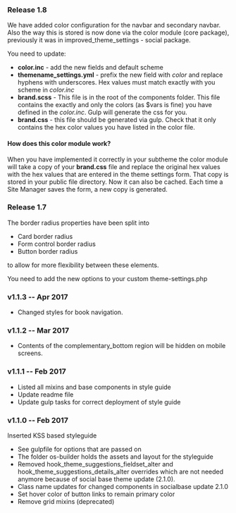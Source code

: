 ### Release 1.8
We have added color configuration for the navbar and secondary navbar. 
Also the way this is stored is now done via the color module (core package),
previously it was in improved_theme_settings - social package.

You need to update:
* __color.inc__ - add the new fields and default scheme
* __themename_settings.yml__ - prefix the new field with _color_
 and replace hyphens with underscores. Hex values must 
 match exactly with you scheme in _color.inc_
* __brand.scss__ - This file is in the root of the 
components folder. This file contains the exactly 
and only the colors (as $vars is fine) you have defined 
in the _color.inc_. Gulp will generate the css for you.
* __brand.css__ - this file should be generated via gulp.
Check that it only contains the hex color values you have 
listed in the color file.

#### How does this color module work?
When you have implemented it correctly in your subtheme
the color module will take a copy of your __brand.css__ file
and replace the original hex values with the hex values that
are entered in the theme settings form. That copy is stored
in your public file directory. Now it can also be cached.
Each time a Site Manager saves the form, a new copy is generated. 


### Release 1.7
The border radius properties have been split into 
* Card border radius
* Form control border radius
* Button border radius

to allow for more flexibility between these elements.

You need to add the new options to your custom theme-settings.php

### v1.1.3 -- Apr 2017
* Changed styles for book navigation.

### v1.1.2 -- Mar 2017
* Contents of the complementary_bottom region will be hidden on mobile screens.

### v1.1.1 -- Feb 2017
* Listed all mixins and base components in style guide
* Update readme file
* Update gulp tasks for correct deployment of style guide

### v1.1.0 -- Feb 2017

Inserted KSS based styleguide

* See gulpfile for options that are passed on
* The folder os-builder holds the assets and layout for the styleguide
* Removed hook_theme_suggestions_fieldset_alter and
hook_theme_suggestions_details_alter overrides which are not needed anymore
because of social base theme update (2.1.0).
* Class name updates for changed components in socialbase update 2.1.0
* Set hover color of button links to remain primary color
* Remove grid mixins (deprecated)
